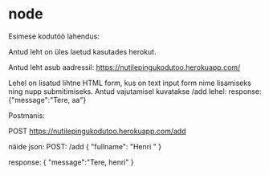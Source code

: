 # node

Esimese kodutöö lahendus:

Antud leht on üles laetud kasutades herokut.

Antud leht asub aadressil:
https://nutilepingukodutoo.herokuapp.com/

Lehel on lisatud lihtne HTML form, kus on text input form nime lisamiseks ning nupp submitimiseks.
Antud vajutamisel kuvatakse  /add lehel:
response:
{"message":"Tere, aa"}

Postmanis:

POST https://nutilepingukodutoo.herokuapp.com/add

näide json:
POST: /add
{
    "fullname": "Henri "
}

response:
{
    "message":"Tere, henri"
}
